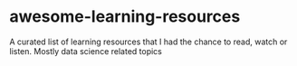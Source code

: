 # awesome-learning-resources
A curated list of learning resources that I had the chance to read, watch or listen. Mostly data science related topics
